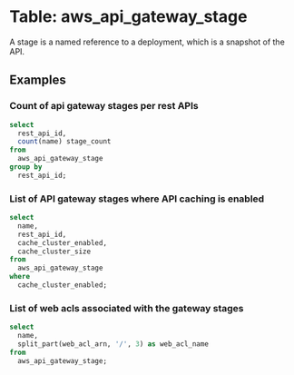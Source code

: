 # Table: aws_api_gateway_stage

A stage is a named reference to a deployment, which is a snapshot of the API.

## Examples

### Count of api gateway stages per rest APIs

```sql
select
  rest_api_id,
  count(name) stage_count
from
  aws_api_gateway_stage
group by
  rest_api_id;
```


### List of API gateway stages where API caching is enabled

```sql
select
  name,
  rest_api_id,
  cache_cluster_enabled,
  cache_cluster_size
from
  aws_api_gateway_stage
where
  cache_cluster_enabled;
```


### List of web acls associated with the gateway stages

```sql
select
  name,
  split_part(web_acl_arn, '/', 3) as web_acl_name
from
  aws_api_gateway_stage;
```